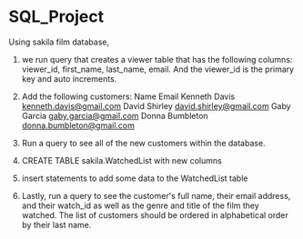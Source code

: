 # SQL_Project

Using sakila film database, 
1. we run query that creates a viewer table that has the following columns: 
viewer_id, first_name, last_name, email. 
And the viewer_id is the primary key and auto increments.

2.	Add the following customers:
Name	Email
Kenneth Davis	kenneth.davis@gmail.com
David Shirley	david.shirley@gmail.com
Gaby Garcia	gaby.garcia@gmail.com
Donna Bumbleton	donna.bumbleton@gmail.com

3. Run a query to see all of the new customers within the database.
4. CREATE TABLE sakila.WatchedList with new columns
5. insert statements to add some data to the WatchedList table
6. Lastly, run a query to see the customer's full name, their email address, and their watch_id as well as the genre and title of the film they watched. The list of customers should be ordered in alphabetical order by their last name.
